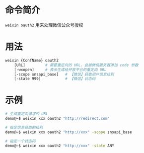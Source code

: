 # 命令简介 

`weixin oauth2` 用来处理微信公众号授权

# 用法

```bash
weixin {ConfName} oauth2 
    [URL]         # 需要重定向的 URL，会被微信服务器添加 code 参数
    [-wxopen]     # 表示生成给开放平台的重定向 URL
    [-scope snsapi_base]   # 【微信】获取用户信息级别
    [-state 999]           # 【微信】状态码
```

# 示例

```bash
# 生成重定向请求的 URL
demo@~$ weixin xxx oauth2 "http://redirect.com"

# 指定信息获取的级别
demo@~$ weixin xxx oauth2 "http://xxx" -scope snsapi_base

# 指定一个状态码
demo@~$ weixin xxx oauth2 "http://xxx" -state ANY
```